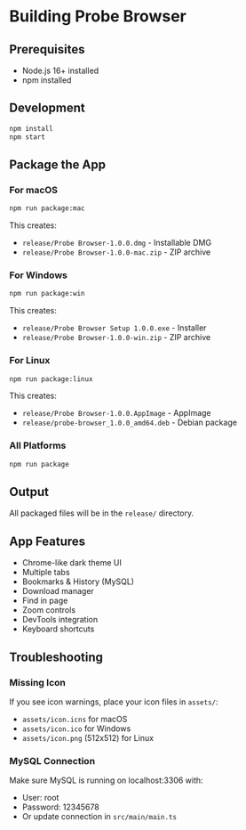 # Building Probe Browser

## Prerequisites
- Node.js 16+ installed
- npm installed

## Development
```bash
npm install
npm start
```

## Package the App

### For macOS
```bash
npm run package:mac
```
This creates:
- `release/Probe Browser-1.0.0.dmg` - Installable DMG
- `release/Probe Browser-1.0.0-mac.zip` - ZIP archive

### For Windows
```bash
npm run package:win
```
This creates:
- `release/Probe Browser Setup 1.0.0.exe` - Installer
- `release/Probe Browser-1.0.0-win.zip` - ZIP archive

### For Linux
```bash
npm run package:linux
```
This creates:
- `release/Probe Browser-1.0.0.AppImage` - AppImage
- `release/probe-browser_1.0.0_amd64.deb` - Debian package

### All Platforms
```bash
npm run package
```

## Output
All packaged files will be in the `release/` directory.

## App Features
- Chrome-like dark theme UI
- Multiple tabs
- Bookmarks & History (MySQL)
- Download manager
- Find in page
- Zoom controls
- DevTools integration
- Keyboard shortcuts

## Troubleshooting

### Missing Icon
If you see icon warnings, place your icon files in `assets/`:
- `assets/icon.icns` for macOS
- `assets/icon.ico` for Windows
- `assets/icon.png` (512x512) for Linux

### MySQL Connection
Make sure MySQL is running on localhost:3306 with:
- User: root
- Password: 12345678
- Or update connection in `src/main/main.ts`
